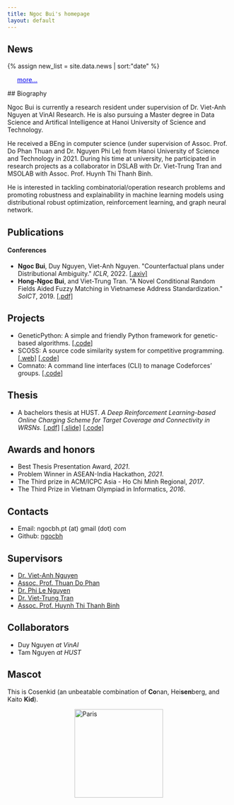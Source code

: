 ```yaml
---
title: Ngoc Bui's homepage
layout: default
---
```


## News
{% assign new_list = site.data.news | sort:"date" %}
<div id="content"></div>
<p
      style="
        margin-left: 22px;
        color: rgb(0, 0, 238);
        margin-top: 0px;
        text-decoration: underline;
        cursor: pointer;
      "
      id="loadmore"
    >
      more...
    </p>
<ul id='newList' style="display: none;">
{% for new in new_list reversed %}
    <li>{{new.date | date: "%b %-d, %Y" }}: {{new.content | markdownify | remove: '<p>' | remove: '</p>' }}</li>
{% endfor %}
</ul>
## Biography

Ngoc Bui is currently a research resident under supervision of Dr. Viet-Anh Nguyen at VinAI Research. He is also pursuing a Master degree in Data Science and Artifical Intelligence at Hanoi University of Science and Technology.

He received a BEng in computer science (under supervision of Assoc. Prof. Do Phan Thuan and Dr. Nguyen Phi Le) from Hanoi University of Science and Technology in 2021. During his time at university, he participated in research projects as a collaborator in DSLAB with Dr. Viet-Trung Tran and MSOLAB with Assoc. Prof. Huynh Thi Thanh Binh.


He is interested in tackling combinatorial/operation research problems and promoting robustness and explainability in machine learning models using distributional robust optimization, reinforcement learning, and graph neural network. 


## Publications

#### Conferences

* **Ngoc Bui**, Duy Nguyen, Viet-Anh Nguyen. "Counterfactual plans under Distributional Ambiguity." *ICLR*, 2022. [[.axiv]](https://arxiv.org/abs/2201.12487)
* **Hong-Ngoc Bui**, and Viet-Trung Tran. "A Novel Conditional Random Fields Aided Fuzzy Matching in Vietnamese Address Standardization." *SoICT*, 2019. [[.pdf]](/assets/pdf/ngocbh_soict_2019.pdf)

## Projects

* GeneticPython: A simple and friendly Python framework for genetic-based algorithms. [[.code]](https://github.com/ngocbh/geneticpython)
* SCOSS: A source code similarity system for competitive programming. [[.web]](http://scoss.soict.ai/) [[.code]](https://github.com/BK-SCOSS/scoss)
* Comnato: A command line interfaces (CLI) to manage Codeforces’ groups. [[.code]](https://github.com/ngocbh/codeforces-management-tools)

## Thesis

* A bachelors thesis at HUST. *A Deep Reinforcement Learning-based Online Charging Scheme for Target Coverage and Connectivity in WRSNs.* [[.pdf]](/assets/pdf/ngocbh_thesis__en_.pdf) [[.slide]](/assets/pdf/ngocbh_thesis_slides.pdf) [[.code]](https://github.com/ngocbh/odmc-wrsn)

## Awards and honors

* Best Thesis Presentation Award, *2021*.
* Problem Winner in ASEAN-India Hackathon, *2021*.
* The Third prize in ACM/ICPC Asia - Ho Chi
Minh Regional, *2017*.
* The Third Prize in Vietnam Olympiad in Informatics, *2016*.

<h2 id='contact'>Contacts</h2>

* Email: ngocbh.pt (at) gmail (dot) com
* Github: [ngocbh](https://github.com/ngocbh)

## Supervisors

* [Dr. Viet-Anh Nguyen](https://vietanhnguyen.net/)
* [Assoc. Prof. Thuan Do Phan](https://scholar.google.com.vn/citations?user=7Bpp8U0AAAAJ&hl=en) 
* [Dr. Phi Le Nguyen](https://scholar.google.co.jp/citations?user=L_NKoQwAAAAJ&hl=en)
* [Dr. Viet-Trung Tran](https://scholar.google.com/citations?user=wYWRXQ0AAAAJ&hl=en)
* [Assoc. Prof. Huynh Thi Thanh Binh](https://scholar.google.com/citations?user=vJYe5lkAAAAJ&hl=en)

## Collaborators

* Duy Nguyen *at VinAI*
* Tam Nguyen *at HUST*

## Mascot

This is Cosenkid (an unbeatable combination of **Co**nan, Hei**sen**berg, and Kaito **Kid**).

<img src="{{ '/assets/images/cosenkid.jpg' | relative_url }}" width="200" height="200" alt="Paris" style='display: block;margin-left: auto;margin-right: auto;'/>

